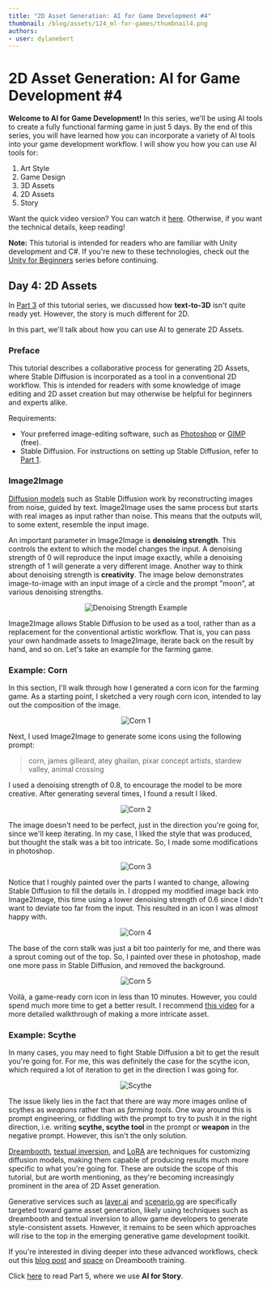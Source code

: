 ```yaml
---
title: "2D Asset Generation: AI for Game Development #4"
thumbnail: /blog/assets/124_ml-for-games/thumbnail4.png
authors:
- user: dylanebert
---
```


# 2D Asset Generation: AI for Game Development #4



**Welcome to AI for Game Development!** In this series, we'll be using AI tools to create a fully functional farming game in just 5 days. By the end of this series, you will have learned how you can incorporate a variety of AI tools into your game development workflow. I will show you how you can use AI tools for:

1. Art Style
2. Game Design
3. 3D Assets
4. 2D Assets
5. Story

Want the quick video version? You can watch it [here](https://www.tiktok.com/@individualkex/video/7192994527312137518). Otherwise, if you want the technical details, keep reading!

**Note:** This tutorial is intended for readers who are familiar with Unity development and C#. If you're new to these technologies, check out the [Unity for Beginners](https://www.tiktok.com/@individualkex/video/7086863567412038954) series before continuing.

## Day 4: 2D Assets

In [Part 3](https://huggingface.co/blog/ml-for-games-3) of this tutorial series, we discussed how **text-to-3D** isn't quite ready yet. However, the story is much different for 2D.

In this part, we'll talk about how you can use AI to generate 2D Assets.

### Preface

This tutorial describes a collaborative process for generating 2D Assets, where Stable Diffusion is incorporated as a tool in a conventional 2D workflow. This is intended for readers with some knowledge of image editing and 2D asset creation but may otherwise be helpful for beginners and experts alike.

Requirements:
- Your preferred image-editing software, such as [Photoshop](https://www.adobe.com/products/photoshop.html) or [GIMP](https://www.gimp.org/) (free).
- Stable Diffusion. For instructions on setting up Stable Diffusion, refer to [Part 1](https://huggingface.co/blog/ml-for-games-1#setting-up-stable-diffusion).

### Image2Image

[Diffusion models](https://en.wikipedia.org/wiki/Diffusion_model) such as Stable Diffusion work by reconstructing images from noise, guided by text. Image2Image uses the same process but starts with real images as input rather than noise. This means that the outputs will, to some extent, resemble the input image.

An important parameter in Image2Image is **denoising strength**. This controls the extent to which the model changes the input. A denoising strength of 0 will reproduce the input image exactly, while a denoising strength of 1 will generate a very different image. Another way to think about denoising strength is **creativity**. The image below demonstrates image-to-image with an input image of a circle and the prompt "moon", at various denoising strengths.

<div align="center">
  <img src="https://huggingface.co/datasets/huggingface/documentation-images/resolve/main/blog/124_ml-for-games/moons.png" alt="Denoising Strength Example">
</div>

Image2Image allows Stable Diffusion to be used as a tool, rather than as a replacement for the conventional artistic workflow. That is, you can pass your own handmade assets to Image2Image, iterate back on the result by hand, and so on. Let's take an example for the farming game.

### Example: Corn

In this section, I'll walk through how I generated a corn icon for the farming game. As a starting point, I sketched a very rough corn icon, intended to lay out the composition of the image.

<div align="center">
  <img src="https://huggingface.co/datasets/huggingface/documentation-images/resolve/main/blog/124_ml-for-games/corn1.png" alt="Corn 1">
</div>

Next, I used Image2Image to generate some icons using the following prompt:

> corn, james gilleard, atey ghailan, pixar concept artists, stardew valley, animal crossing

I used a denoising strength of 0.8, to encourage the model to be more creative. After generating several times, I found a result I liked.

<div align="center">
  <img src="https://huggingface.co/datasets/huggingface/documentation-images/resolve/main/blog/124_ml-for-games/corn2.png" alt="Corn 2">
</div>

The image doesn't need to be perfect, just in the direction you're going for, since we'll keep iterating. In my case, I liked the style that was produced, but thought the stalk was a bit too intricate. So, I made some modifications in photoshop.

<div align="center">
  <img src="https://huggingface.co/datasets/huggingface/documentation-images/resolve/main/blog/124_ml-for-games/corn3.png" alt="Corn 3">
</div>

Notice that I roughly painted over the parts I wanted to change, allowing Stable Diffusion to fill the details in. I dropped my modified image back into Image2Image, this time using a lower denoising strength of 0.6 since I didn't want to deviate too far from the input. This resulted in an icon I was *almost* happy with.

<div align="center">
  <img src="https://huggingface.co/datasets/huggingface/documentation-images/resolve/main/blog/124_ml-for-games/corn4.png" alt="Corn 4">
</div>

The base of the corn stalk was just a bit too painterly for me, and there was a sprout coming out of the top. So, I painted over these in photoshop, made one more pass in Stable Diffusion, and removed the background.

<div align="center">
  <img src="https://huggingface.co/datasets/huggingface/documentation-images/resolve/main/blog/124_ml-for-games/corn5.png" alt="Corn 5">
</div>

Voilà, a game-ready corn icon in less than 10 minutes. However, you could spend much more time to get a better result. I recommend [this video](https://youtu.be/blXnuyVgA_Y) for a more detailed walkthrough of making a more intricate asset.

### Example: Scythe

In many cases, you may need to fight Stable Diffusion a bit to get the result you're going for. For me, this was definitely the case for the scythe icon, which required a lot of iteration to get in the direction I was going for.

<div align="center">
  <img src="https://huggingface.co/datasets/huggingface/documentation-images/resolve/main/blog/124_ml-for-games/scythe.png" alt="Scythe">
</div>

The issue likely lies in the fact that there are way more images online of scythes as *weapons* rather than as *farming tools*. One way around this is prompt engineering, or fiddling with the prompt to try to push it in the right direction, i.e. writing **scythe, scythe tool** in the prompt or **weapon** in the negative prompt. However, this isn't the only solution.

[Dreambooth](https://dreambooth.github.io/), [textual inversion](https://textual-inversion.github.io/), and [LoRA](https://huggingface.co/blog/lora) are techniques for customizing diffusion models, making them capable of producing results much more specific to what you're going for. These are outside the scope of this tutorial, but are worth mentioning, as they're becoming increasingly prominent in the area of 2D Asset generation.

Generative services such as [layer.ai](https://layer.ai/) and [scenario.gg](https://www.scenario.gg/) are specifically targeted toward game asset generation, likely using techniques such as dreambooth and textual inversion to allow game developers to generate style-consistent assets. However, it remains to be seen which approaches will rise to the top in the emerging generative game development toolkit.

If you're interested in diving deeper into these advanced workflows, check out this [blog post](https://huggingface.co/blog/dreambooth) and [space](https://huggingface.co/spaces/multimodalart/dreambooth-training) on Dreambooth training.

Click [here](https://huggingface.co/blog/ml-for-games-5) to read Part 5, where we use **AI for Story**.
